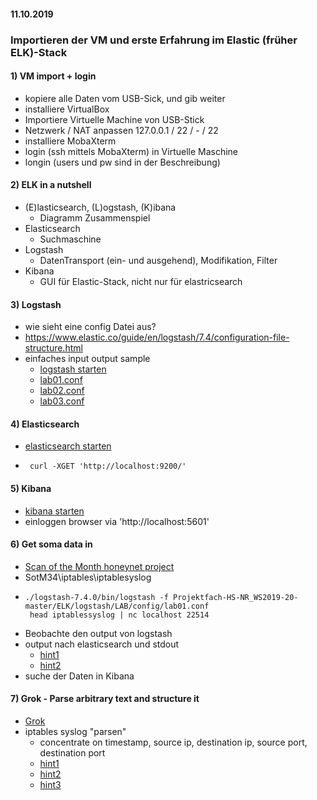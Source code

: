 #### 11.10.2019
### Importieren der VM und erste Erfahrung im Elastic (früher ELK)-Stack 

#### 1) VM import + login
- kopiere alle Daten vom USB-Sick, und gib weiter
- installiere VirtualBox 
- Importiere Virtuelle Machine von USB-Stick
- Netzwerk / NAT anpassen 127.0.0.1 / 22 / - / 22
- installiere MobaXterm
- login (ssh mittels MobaXterm) in Virtuelle Maschine
- longin (users und pw sind in der Beschreibung)
 

#### 2) ELK in a nutshell
- (E)lasticsearch, (L)ogstash, (K)ibana
  - Diagramm Zusammenspiel
- Elasticsearch
  - Suchmaschine
- Logstash
  - DatenTransport (ein- und ausgehend), Modifikation, Filter 
- Kibana
   - GUI für Elastic-Stack, nicht nur für elastricsearch


#### 3) Logstash
- wie sieht eine config Datei aus?
- https://www.elastic.co/guide/en/logstash/7.4/configuration-file-structure.html
- einfaches input output sample
  - [logstash starten](https://github.com/AVitg/Projektfach-HS-NR_WS2019-20/blob/master/ELK/logstash/Readme.md)
  - [lab01.conf](https://github.com/AVitg/Projektfach-HS-NR_WS2019-20/blob/master/ELK/logstash/LAB/config/lab01.conf)
  - [lab02.conf](https://github.com/AVitg/Projektfach-HS-NR_WS2019-20/blob/master/ELK/logstash/LAB/config/lab02.conf)
  - [lab03.conf](https://github.com/AVitg/Projektfach-HS-NR_WS2019-20/blob/master/ELK/logstash/LAB/config/lab04.conf)

#### 4) Elasticsearch
-  [elasticsearch starten](https://github.com/AVitg/Projektfach-HS-NR_WS2019-20/blob/master/ELK/elasticsearch/Readme.md)
-      curl -XGET 'http://localhost:9200/'

#### 5) Kibana
 - [kibana starten](https://github.com/AVitg/Projektfach-HS-NR_WS2019-20/blob/master/ELK/kibana/Readme.md)
 - einloggen browser via 'http://localhost:5601'
 
 
#### 6) Get soma data in
- [Scan of the Month honeynet project](https://github.com/AVitg/Projektfach-HS-NR_WS2019-20/blob/master/Log-Samples/HoneyNetProject_ScanOfTheMonth/SotM34-anton.tar.gz)
- SotM34\iptables\iptablesyslog
-     ./logstash-7.4.0/bin/logstash -f Projektfach-HS-NR_WS2019-20-master/ELK/logstash/LAB/config/lab01.conf 
       head iptablessyslog | nc localhost 22514 
     
- Beobachte den output von logstash
- output nach elasticsearch und stdout
  - [hint1](https://www.elastic.co/guide/en/logstash/7.4/output-plugins.html)
  - [hint2](https://www.elastic.co/guide/en/logstash/7.4/plugins-outputs-elasticsearch.html)
- suche der Daten in Kibana 


#### 7) Grok - Parse arbitrary text and structure it
- [Grok](https://www.elastic.co/guide/en/logstash/7.4/plugins-filters-grok.html)
- iptables syslog "parsen"
   - concentrate on timestamp, source ip, destination ip, source port, destination port
   - [hint1](https://github.com/AVitg/Projektfach-HS-NR_WS2019-20/blob/master/2019_10_11/hints/hint1.conf)  
   - [hint2](https://github.com/AVitg/Projektfach-HS-NR_WS2019-20/blob/master/2019_10_11/hints/hint2.md)
   - [hint3](https://github.com/AVitg/Projektfach-HS-NR_WS2019-20/blob/master/ELK/logstash/LAB/config/lab11.conf)
   
    
  
